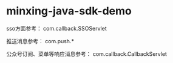 # minxing-java-sdk-demo
sso方面参考：
com.callback.SSOServlet

推送消息参考：
com.push.*

公众号订阅、菜单等响应消息参考：
com.callback.CallbackServlet

